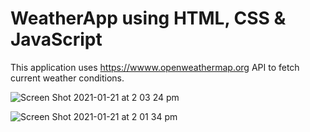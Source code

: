 # WeatherApp using HTML, CSS & JavaScript
This application uses https://wwww.openweathermap.org API to fetch current weather conditions.

![Screen Shot 2021-01-21 at 2 03 24 pm](https://user-images.githubusercontent.com/42558111/105274526-78fca000-5bf1-11eb-9d2d-458b969e05c0.png)

![Screen Shot 2021-01-21 at 2 01 34 pm](https://user-images.githubusercontent.com/42558111/105274407-3aff7c00-5bf1-11eb-9478-b879a146113c.png)

